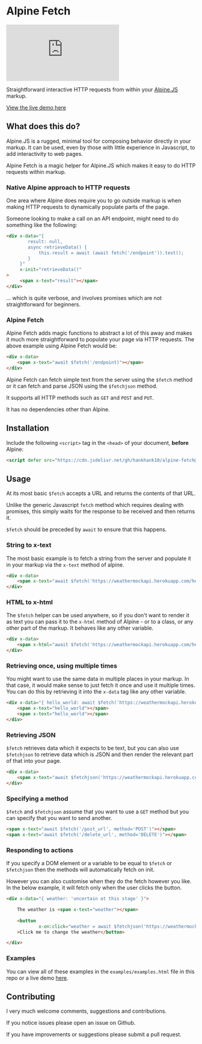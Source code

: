 # Alpine Fetch

![GitHub file size in bytes](https://img.shields.io/github/size/hankhank10/alpine-fetch/alpine-fetch.js)

Straightforward interactive HTTP requests from within your [Alpine.JS](https://alpinejs.dev/) markup.

[View the live demo here](https://hankhank10.github.io/alpine-fetch/)

## What does this do?

Alpine.JS is a rugged, minimal tool for composing behavior directly in your markup. It can be used, even by those with little experience in Javascript, to add interactivity to web pages.

Alpine Fetch is a magic helper for Alpine.JS which makes it easy to do HTTP requests within markup.

### Native Alpine approach to HTTP requests

One area where Alpine does require you to go outside markup is when making HTTP requests to dynamically populate parts of the page.

Someone looking to make a call on an API endpoint, might need to do something like the following:

````html
<div x-data="{
        result: null,
        async retrieveData() { 
            this.result = await (await fetch('/endpoint')).text(); 
        }
     }" 
     x-init="retrieveData()"
>
     <span x-text="result"></span>
</div>
````

... which is quite verbose, and involves promises which are not straightforward for beginners.

### Alpine Fetch

Alpine Fetch adds magic functions to abstract a lot of this away and makes it much more straightforward to populate your page via HTTP requests. The above example using Alpine Fetch would be:

````html
<div x-data>
    <span x-text="await $fetch('/endpoint)"></span>
</div>
````

Alpine Fetch can fetch simple text from the server using the `$fetch` method or it can fetch and parse JSON using the `$fetchjson` method.

It supports all HTTP methods such as `GET` and `POST` and `PUT`.

It has no dependencies other than Alpine.

## Installation
Include the following `<script>` tag in the `<head>` of your document, **before** Alpine:

```html
<script defer src="https://cdn.jsdelivr.net/gh/hankhank10/alpine-fetch@main/alpine-fetch.js"></script>
```

## Usage

At its most basic `$fetch` accepts a URL and returns the contents of that URL.

Unlike the generic Javascript `fetch` method which requires dealing with promises, this simply waits for the response to be received and then returns it.

`$fetch` should be preceded by `await` to ensure that this happens.

### String to x-text

The most basic example is to fetch a string from the server and populate it in your markup via the `x-text` method of alpine.

```html
<div x-data>
    <span x-text="await $fetch('https://weathermockapi.herokuapp.com/hello_world')"></span>
</div>
```

### HTML to x-html

The `$fetch` helper can be used anywhere, so if you don't want to render it as text you can pass it to the `x-html` method of Alpine - or to a class, or any other part of the markup. It behaves like any other variable.

```html
<div x-data>
    <span x-html="await $fetch('https://weathermockapi.herokuapp.com/hello_world_html')"></span>
</div>
```

### Retrieving once, using multiple times

You might want to use the same data in multiple places in your markup. In that case, it would make sense to just fetch it once and use it multiple times. You can do this by retrieving it into the `x-data` tag like any other variable.

```html
<div x-data="{ hello_world: await $fetch('https://weathermockapi.herokuapp.com/hello_world' }">
    <span x-text="hello_world"></span>
    <span x-text="hello_world"></span>
</div>
```

### Retrieving JSON

`$fetch` retrieves data which it expects to be text, but you can also use `$fetchjson` to retrieve data which is JSON and then render the relevant part of that into your page.

```html
<div x-data>
    <span x-text="await $fetchjson('https://weathermockapi.herokuapp.com/some_json', jsonItem='weather')"></span>
</div>
```

### Specifying a method

`$fetch` and `$fetchjson` assume that you want to use a `GET` method but you can specify that you want to send another.

````html
<span x-text="await $fetch('/post_url', method='POST')"></span>
<span x-text="await $fetch('/delete_url', method='DELETE')"></span>
````

### Responding to actions

If you specify a DOM element or a variable to be equal to `$fetch` or `$fetchjson` then the methods will automatically fetch on init.

However you can also customise when they do the fetch however you like. In the below example, it will fetch only when the user clicks the button.

````html
<div x-data="{ weather: 'uncertain at this stage' }">

    The weather is <span x-text="weather"></span>
    
    <button
            x-on:click="weather = await $fetchjson('https://weathermockapi.herokuapp.com/some_json', jsonItem='weather')"
    >Click me to change the weather</button>

</div>
````

### Examples

You can view all of these examples in the `examples/examples.html` file in this repo or a live demo [here](https://hankhank10.github.io/alpine-fetch/examples/examples.html).

## Contributing

I very much welcome comments, suggestions and contributions.

If you notice issues please open an issue on Github.

If you have improvements or suggestions please submit a pull request.